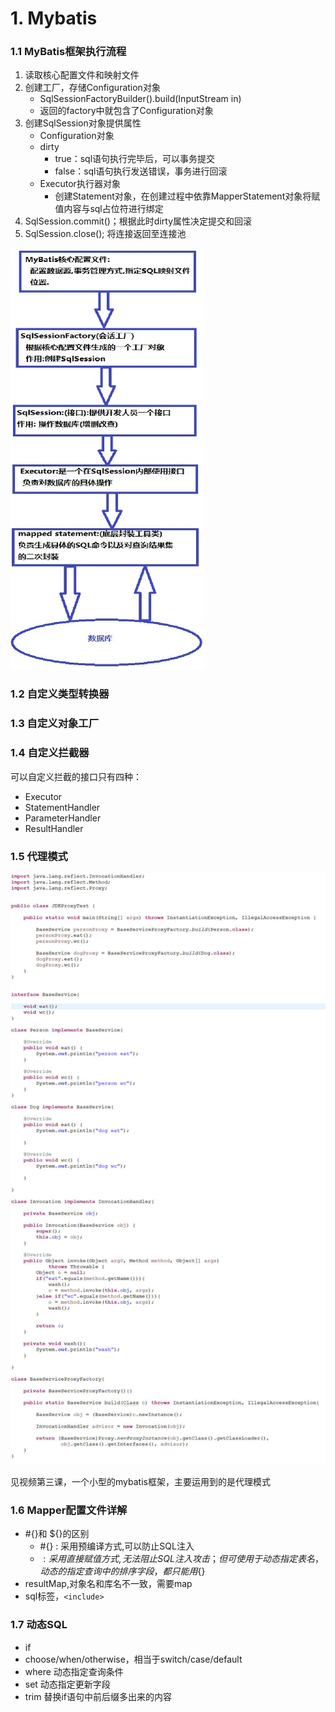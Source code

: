 # 1. Mybatis

### 1.1 MyBatis框架执行流程
1. 读取核心配置文件和映射文件
2. 创建工厂，存储Configuration对象
	- SqlSessionFactoryBuilder().build(InputStream in)
	- 返回的factory中就包含了Configuration对象
3. 创建SqlSession对象提供属性
  	- Configuration对象
    - dirty
    	- true：sql语句执行完毕后，可以事务提交
        - false：sql语句执行发送错误，事务进行回滚
    - Executor执行器对象
        - 创建Statement对象，在创建过程中依靠MapperStatement对象将赋值内容与sql占位符进行绑定
4. SqlSession.commit()；根据此时dirty属性决定提交和回滚
5. SqlSession.close(); 将连接返回至连接池

![](1-1.jpg)

### 1.2 自定义类型转换器

### 1.3 自定义对象工厂

### 1.4 自定义拦截器

可以自定义拦截的接口只有四种：
- Executor
- StatementHandler
- ParameterHandler
- ResultHandler

### 1.5 代理模式

![](1-x.jpg)

见视频第三课，一个小型的mybatis框架，主要运用到的是代理模式

### 1.6 Mapper配置文件详解

- #{}和 ${}的区别
	- #{} : 采用预编译方式,可以防止SQL注入
 	- ${} : 采用直接赋值方式,无法阻止SQL注入攻击；但可使用于动态指定表名，动态的指定查询中的排序字段，都只能用${}
- resultMap,对象名和库名不一致，需要map
- sql标签，`<include>` 

### 1.7 动态SQL

- if
- choose/when/otherwise，相当于switch/case/default
- where 动态指定查询条件
- set 动态指定更新字段
- trim 替换if语句中前后缀多出来的内容